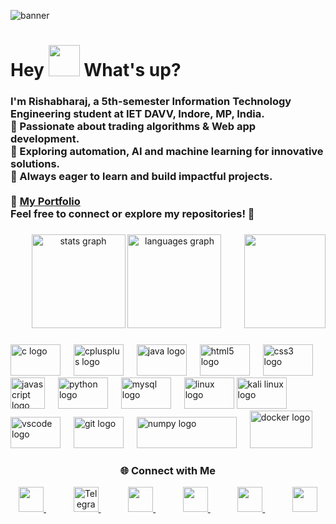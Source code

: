 ![banner](https://capsule-render.vercel.app/api?type=waving&color=0:00c6ff,100:0072ff&height=180&section=header&text=Rishabharaj%20Sharma&fontSize=25&fontColor=ffffff)
<h1> Hey <img src="https://emojis.slackmojis.com/emojis/images/1577305505/7373/hand_wave.gif?1577305505" width="50" /> What's up?</h1>

<h3 align="left">
I'm Rishabharaj, a 5th-semester Information Technology Engineering student at IET DAVV, Indore, MP, India.<br>
🔹 Passionate about trading algorithms & Web app development.<br>
🔹 Exploring automation, AI  and machine learning for innovative solutions.<br>
🔹 Always eager to learn and build impactful projects.<br><br>
🔗 <b><a href="https://rs-coral-ten.vercel.app/" target="_blank" >My Portfolio</a></b><br>
Feel free to connect or explore my repositories! 🚀
</h3>

###

<img align="right" height="150" src="https://i.imgflip.com/9hq6yk.gif" height="25"  width="130" />

<div align="center">
  <img src="https://github-readme-stats.vercel.app/api?username=rishabharaj&hide_title=false&hide_rank=false&show_icons=true&include_all_commits=true&count_private=true&disable_animations=false&theme=dracula&locale=en&hide_border=false&order=1" height="150" alt="stats graph"  />
  <img src="https://github-readme-stats.vercel.app/api/top-langs?username=rishabharaj&locale=en&hide_title=false&layout=compact&card_width=320&langs_count=9&theme=dracula&hide_border=false&order=2" height="150" alt="languages graph"  />
</div>

###

<div align="left">
  <img src="https://cdn.jsdelivr.net/gh/devicons/devicon/icons/c/c-original.svg" height="50" width="80" alt="c logo"  />
  <img width="13" />
  <img src="https://cdn.jsdelivr.net/gh/devicons/devicon/icons/cplusplus/cplusplus-original.svg" height="50" width="80" alt="cplusplus logo"  />
  <img width="13" />
  <img src="https://cdn.jsdelivr.net/gh/devicons/devicon/icons/java/java-original.svg" height="50"  width="80" alt="java logo"  />
  <img width="13" />
  <img src="https://cdn.jsdelivr.net/gh/devicons/devicon/icons/html5/html5-original.svg" height="50" width="80" alt="html5 logo"  />
  <img width="13" />
  <img src="https://cdn.jsdelivr.net/gh/devicons/devicon/icons/css3/css3-original.svg" height="50" width="80" alt="css3 logo"  />
  <img width="13" />
  <img src="https://cdn.jsdelivr.net/gh/devicons/devicon/icons/javascript/javascript-original.svg" height="50" width="55" alt="javascript logo"  />
  <img width="13" />
  <img src="https://cdn.jsdelivr.net/gh/devicons/devicon/icons/python/python-original.svg" height="50" width="80" alt="python logo"  />
  <img width="13" />
  <img src="https://cdn.jsdelivr.net/gh/devicons/devicon/icons/mysql/mysql-original.svg" height="50"  width="80" alt="mysql logo"  />
  <img width="13" />
  <img src="https://cdn.jsdelivr.net/gh/devicons/devicon/icons/linux/linux-original.svg" height="50"  width="80" alt="linux logo"  />

  <img src="https://cdn.jsdelivr.net/gh/marwin1991/profile-technology-icons/icons/kali_linux.png" height="50" width="80"  alt="kali linux logo" />
  <img width="13" />
  <img src="https://cdn.jsdelivr.net/gh/devicons/devicon/icons/vscode/vscode-original.svg" height="50" width="80" alt="vscode logo" />
  <img width="13" />
  <img src="https://cdn.jsdelivr.net/gh/devicons/devicon/icons/git/git-original.svg" height="50" width="80" alt="git logo" />
  <img width="13" />
  <img src="https://raw.githubusercontent.com/numpy/numpy/main/branding/logo/primary/numpylogo.svg" height="50" width="160" alt="numpy logo" />
  <img width="13" />
  <img src="https://cdn.jsdelivr.net/gh/devicons/devicon/icons/docker/docker-original.svg" height="60" width="100" alt="docker logo" />
</div>

###



###

<div align="left">
  <h3 align="center">🌐 Connect with Me</h3>
<div align="center">
  <a href="https://instagram.com/eclipsor_rishabh" target="_blank" style="margin: 0 10px;">
    <img src="https://skillicons.dev/icons?i=instagram" width="40" height="40" />
  </a>
  &nbsp;
    &nbsp;
    &nbsp;
  <a href="https://t.me/eclipsor_108" target="_blank" style="margin: 0 10px;">
    <img src="https://cdn-icons-png.flaticon.com/512/2111/2111646.png" width="40" height="40" alt="Telegram" />
  </a>
  &nbsp;
    &nbsp;
    &nbsp;
  <a href="https://discordapp.com/users/rishabharaj" target="_blank" style="margin: 0 10px;">
    <img src="https://skillicons.dev/icons?i=discord" width="40" height="40" />
  </a>
  &nbsp;
    &nbsp;
    &nbsp;
  <a href="mailto:rishabharaj321@gmail.com" target="_blank" style="margin: 0 10px;">
    <img src="https://skillicons.dev/icons?i=gmail" width="40" height="40" />
  </a>
  &nbsp;
    &nbsp;
    &nbsp;
  <a href="https://linkedin.com/in/rishabharaj-sharma-57a7a8256" target="_blank" style="margin: 0 10px;">
    <img src="https://skillicons.dev/icons?i=linkedin" width="40" height="40" />
  </a>
  &nbsp;
    &nbsp;
    &nbsp;
  <a href="https://github.com/rishabharaj" target="_blank" style="margin: 0 10px;">
    <img src="https://skillicons.dev/icons?i=github" width="40" height="40" />
  </a>
</div>

</div>

</div>



###
